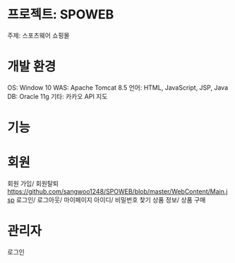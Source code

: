 # 프로젝트: SPOWEB
주제: 스포츠웨어 쇼핑몰

# 개발 환경
OS: Window 10
WAS: Apache Tomcat 8.5
언어: HTML, JavaScript, JSP, Java
DB: Oracle 11g
기타: 카카오 API 지도

# 기능
# 회원
회원 가입/ 회원탈퇴
https://github.com/sangwoo1248/SPOWEB/blob/master/WebContent/Main.jsp
로그인/ 로그아웃/ 마이페이지
아이디/ 비밀번호 찿기
상품 정보/ 상품 구매
# 관리자
로그인

